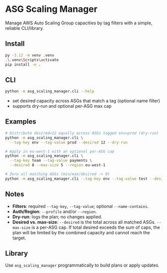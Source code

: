 # ASG Scaling Manager

Manage AWS Auto Scaling Group capacities by tag filters with a simple, reliable CLI/library.

## Install

```bash
py -3.12 -m venv .venv
.\.venv\Scripts\activate
pip install -e .
```

## CLI

```bash
python -m asg_scaling_manager.cli --help
```

- set desired capacity across ASGs that match a tag (optional name filter)
- supports dry-run and optional per-ASG max cap

## Examples

```bash
# Distribute desired=12 equally across ASGs tagged env=prod (dry-run)
python -m asg_scaling_manager.cli \
  --tag-key env --tag-value prod --desired 12 --dry-run

# Apply in eu-west-1 with an optional per-ASG cap
python -m asg_scaling_manager.cli \
  --tag-key team --tag-value payments \
  --desired 8 --max-size 5 --region eu-west-1

# Zero all matching ASGs (min/max/desired -> 0)
python -m asg_scaling_manager.cli --tag-key env --tag-value test --desired 0
```

## Notes
- **Filters**: required `--tag-key`, `--tag-value`; optional `--name-contains`.
- **Auth/Region**: `--profile` and/or `--region`.
- **Dry-run**: logs the plan; no changes applied.
 - **Desired vs. max-size**: `--desired` is the total across all matched ASGs.
   `--max-size` is a per-ASG cap. If total desired exceeds the sum of caps, the
   plan will be limited by the combined capacity and cannot reach the target.

## Library
Use `asg_scaling_manager` programmatically to build plans or apply updates.

